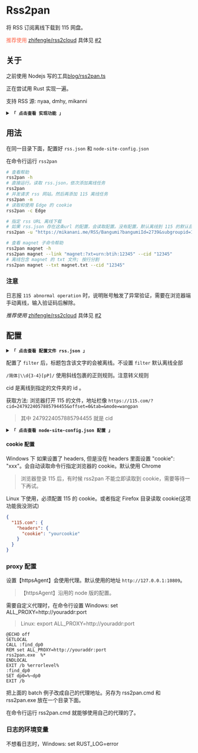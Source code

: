 # Rss2pan

将 RSS 订阅离线下载到 115 网盘。

<span style="color:tomato">推荐使用</span> [zhifengle/rss2cloud](https://github.com/zhifengle/rss2cloud)
具体见 [#2](https://github.com/zhifengle/rss2pan/issues/2)

## 关于

之前使用 Nodejs 写的工具[blog/rss2pan.ts](https://github.com/zhifengle/blog/blob/master/demos/test-node/src/bin/rss2pan.ts)

正在尝试用 Rust 实现一遍。

支持 RSS 源: nyaa, dmhy, mikanni

<details>
<summary><code><strong>「 点击查看 实现功能 」</strong></code></summary>

- [x] 115 离线功能
- [x] sqlite 存储数据
- [x] 实现 cli
- [x] proxy 配置
  - ~~目前写死在 build_proxy_client 里面~~
  - 读取 ALL_PROXY 或者 HTTPS_PROXY 环境变量
- [x] 正则过滤 filter
- [ ] Windows 定时任务
  - ~~懒得写了，我是手动配置的~~
- [x] 不同网站的并发任务
- [x] 指定 magnet 链接或者文件，离线到 115

</details>

## 用法

在同一目录下面，配置好 `rss.json` 和 `node-site-config.json`

在命令行运行 `rss2pan`

```bash
# 查看帮助
rss2pan -h
# 直接运行。读取 rss.json，依次添加离线任务
rss2pan
# 并发请求 rss 网站。然后再添加 115 离线任务
rss2pan -m
# 读取和使用 Edge 的 cookie
rss2pan -c Edge

# 指定 rss URL 离线下载
# 如果 rss.json 存在这条url 的配置，会读取配置。没有配置，默认离线到 115 的默认目录
rss2pan -u "https://mikanani.me/RSS/Bangumi?bangumiId=2739&subgroupid=12"

# 查看 magnet 子命令帮助
rss2pan magnet -h
rss2pan magnet --link "magnet:?xt=urn:btih:12345" --cid "12345"
# 离线包含 magnet 的 txt 文件; 按行分割
rss2pan magnet --txt magnet.txt --cid "12345"
```

### 注意

日志报 `115 abnormal operation` 时，说明账号触发了异常验证，需要在浏览器端手动离线，输入验证码后解除。

_推荐使用_ [zhifengle/rss2cloud](https://github.com/zhifengle/rss2cloud)
具体见 [#2](https://github.com/zhifengle/rss2pan/issues/2)

## 配置

<details>
<summary><code><strong>「 点击查看 配置文件 rss.json 」</strong></code></summary>

```json
{
  "mikanani.me": [
    {
      "name": "test",
      "filter": "/简体|1080p/",
      "url": "https://mikanani.me/RSS/Bangumi?bangumiId=2739&subgroupid=12"
    }
  ],
  "nyaa.si": [
    {
      "name": "VCB-Studio",
      "cid": "2479224057885794455",
      "url": "https://nyaa.si/?page=rss&u=VCB-Studio"
    }
  ],
  "sukebei.nyaa.si": [
    {
      "name": "hikiko123",
      "cid": "2479224057885794455",
      "url": "https://sukebei.nyaa.si/?page=rss&u=hikiko123"
    }
  ],
  "share.dmhy.org": [
    {
      "name": "水星的魔女",
      "filter": "简日双语",
      "cid": "2479224057885794455",
      "url": "https://share.dmhy.org/topics/rss/rss.xml?keyword=%E6%B0%B4%E6%98%9F%E7%9A%84%E9%AD%94%E5%A5%B3&sort_id=2&team_id=0&order=date-desc"
    }
  ]
}
```

</details>

配置了 `filter` 后，标题包含该文字的会被离线。不设置 `filter` 默认离线全部

`/简体|\\d{3-4}[pP]/` 使用斜线包裹的正则规则。注意转义规则

cid 是离线到指定的文件夹的 id 。

获取方法: 浏览器打开 115 的文件，地址栏像 `https://115.com/?cid=2479224057885794455&offset=0&tab=&mode=wangpan`

> 其中 2479224057885794455 就是 cid

<details>
<summary><code><strong>「 点击查看 node-site-config.json 配置 」</strong></code></summary>

配置示例。 设置 【httpsAgent】 表示使用代理连接对应网站。不想使用代理删除对应的配置。

```json
{
  "share.dmhy.org": {
    "httpsAgent": "httpsAgent"
  },
  "nyaa.si": {
    "httpsAgent": "httpsAgent"
  },
  "sukebei.nyaa.si": {
    "httpsAgent": "httpsAgent"
  },
  "mikanime.tv": {
    "headers": {
      "Referer": "https://mikanime.tv/"
    }
  },
  "mikanani.me": {
    "httpsAgent": "httpsAgent",
    "headers": {
      "Referer": "https://mikanani.me/"
    }
  }
}
```

</details>

#### cookie 配置

Windows 下 如果设置了 headers, 但是没在 headers 里面设置 "cookie": "xxx"。会自动读取命令行指定浏览器的 cookie。默认使用 Chrome

> 浏览器登录 115 后，有时候 rss2pan 不能立即读取到 cookie，需要等待一下再试。

Linux 下使用，必须配置 115 的 cookie。或者指定 Firefox 目录读取 cookie(这项功能我没测试)

```json
{
  "115.com": {
    "headers": {
      "cookie": "yourcookie"
    }
  }
}
```

### proxy 配置

设置【httpsAgent】会使用代理。默认使用的地址 `http://127.0.0.1:10809`。

> 【httpsAgent】沿用的 node 版的配置。

需要自定义代理时，在命令行设置 Windows: set ALL_PROXY=http://youraddr:port

> Linux: export ALL_PROXY=http://youraddr:port

```batch
@ECHO off
SETLOCAL
CALL :find_dp0
REM set ALL_PROXY=http://youraddr:port
rss2pan.exe  %*
ENDLOCAL
EXIT /b %errorlevel%
:find_dp0
SET dp0=%~dp0
EXIT /b
```

把上面的 batch 例子改成自己的代理地址。另存为 rss2pan.cmd 和 rss2pan.exe 放在一个目录下面。

在命令行运行 rss2pan.cmd 就能够使用自己的代理的了。

### 日志的环境变量

不想看日志时，Windows: set RUST_LOG=error
